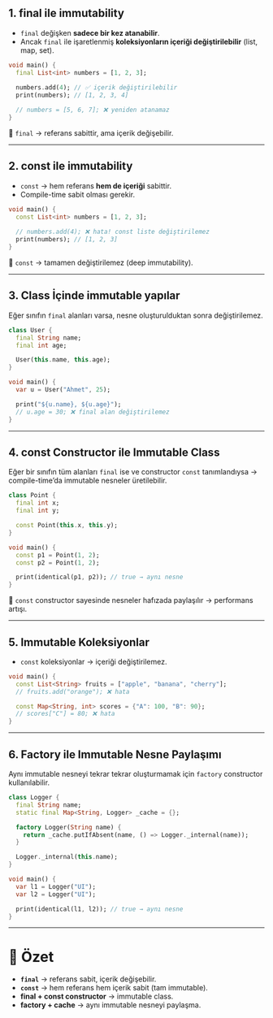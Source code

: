 
## 1. **final ile immutability**

- `final` değişken **sadece bir kez atanabilir**.    
- Ancak `final` ile işaretlenmiş **koleksiyonların içeriği değiştirilebilir** (list, map, set).

```dart
void main() {
  final List<int> numbers = [1, 2, 3];
  
  numbers.add(4); // ✅ içerik değiştirilebilir
  print(numbers); // [1, 2, 3, 4]

  // numbers = [5, 6, 7]; ❌ yeniden atanamaz
}
```

📌 `final` → referans sabittir, ama içerik değişebilir.

---

## 2. **const ile immutability**

- `const` → hem referans **hem de içeriği** sabittir.    
- Compile-time sabit olması gerekir.

```dart
void main() {
  const List<int> numbers = [1, 2, 3];
  
  // numbers.add(4); ❌ hata! const liste değiştirilemez
  print(numbers); // [1, 2, 3]
}
```

📌 `const` → tamamen değiştirilemez (deep immutability).

---

## 3. **Class İçinde immutable yapılar**

Eğer sınıfın `final` alanları varsa, nesne oluşturulduktan sonra değiştirilemez.

```dart
class User {
  final String name;
  final int age;

  User(this.name, this.age);
}

void main() {
  var u = User("Ahmet", 25);

  print("${u.name}, ${u.age}");
  // u.age = 30; ❌ final alan değiştirilemez
}
```

---

## 4. **const Constructor ile Immutable Class**

Eğer bir sınıfın tüm alanları `final` ise ve constructor `const` tanımlandıysa → compile-time’da immutable nesneler üretilebilir.

```dart
class Point {
  final int x;
  final int y;

  const Point(this.x, this.y);
}

void main() {
  const p1 = Point(1, 2);
  const p2 = Point(1, 2);

  print(identical(p1, p2)); // true → aynı nesne
}
```

📌 `const` constructor sayesinde nesneler hafızada paylaşılır → performans artışı.

---

## 5. **Immutable Koleksiyonlar**

- `const` koleksiyonlar → içeriği değiştirilemez.

```dart
void main() {
  const List<String> fruits = ["apple", "banana", "cherry"];
  // fruits.add("orange"); ❌ hata

  const Map<String, int> scores = {"A": 100, "B": 90};
  // scores["C"] = 80; ❌ hata
}
```

---

## 6. **Factory ile Immutable Nesne Paylaşımı**

Aynı immutable nesneyi tekrar tekrar oluşturmamak için `factory` constructor kullanılabilir.

```dart
class Logger {
  final String name;
  static final Map<String, Logger> _cache = {};

  factory Logger(String name) {
    return _cache.putIfAbsent(name, () => Logger._internal(name));
  }

  Logger._internal(this.name);
}

void main() {
  var l1 = Logger("UI");
  var l2 = Logger("UI");

  print(identical(l1, l2)); // true → aynı nesne
}
```

---

# 📌 Özet

- **`final`** → referans sabit, içerik değişebilir.
- **`const`** → hem referans hem içerik sabit (tam immutable).
- **final + const constructor** → immutable class.
- **factory + cache** → aynı immutable nesneyi paylaşma.
